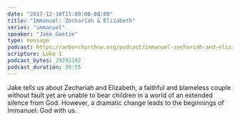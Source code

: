 ```yaml
---
date: "2017-12-10T11:00:00-08:00"
title: "Immanuel: Zechariah & Elizabeth"
series: "immanuel"
speaker: "Jake Goetze"
type: message
podcast: https://arborchurchnw.org/podcast/immanuel-zechariah-and-elizabeth.m4a
scripture: Luke 1
podcast_bytes: 29292192
podcast_duration: 39:15
---
```


Jake tells us about Zechariah and Elizabeth, a faithful and blameless couple without fault yet are unable to bear children in a world of an extended silence from God. However, a dramatic change leads to the beginnings of Immanuel: God with us.
